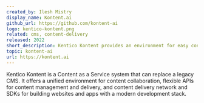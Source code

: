 ```yaml
---
created_by: Ilesh Mistry
display_name: Kontent.ai
github_url: https://github.com/kontent-ai
logo: kentico-kontent.png
related: cms, content-delivery
released: 2022
short_description: Kentico Kontent provides an environment for easy content collaboration and features a flexible API to power modern websites/apps.
topic: kontent-ai
url: https://kontent.ai
---
```

Kentico Kontent is a Content as a Service system that can replace a legacy CMS. It offers a unified environment for content collaboration, flexible APIs for content management and delivery, and content delivery network and SDKs for building websites and apps with a modern development stack.
